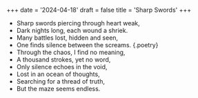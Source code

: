 +++
date = '2024-04-18'
draft = false
title = 'Sharp Swords'
+++

- Sharp swords piercing through heart weak,
- Dark nights long, each wound a shriek. 
- Many battles lost, hidden and seen,
- One finds silence between the screams.
{.poetry}
- Through the chaos, I find no meaning,
- A thousand strokes, yet no word,
- Only silence echoes in the void, 
- Lost in an ocean of thoughts, 
- Searching for a thread of truth, 
- But the maze seems endless.

